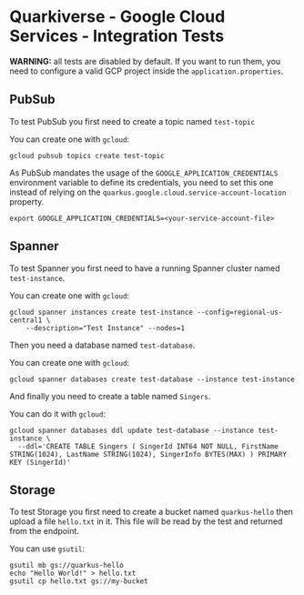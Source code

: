 # Quarkiverse - Google Cloud Services - Integration Tests

**WARNING:** all tests are disabled by default. 
If you want to run them, you need to configure a valid GCP project inside the `application.properties`.

## PubSub

To test PubSub you first need to create a topic named `test-topic`

You can create one with `gcloud`:

```
gcloud pubsub topics create test-topic
```

As PubSub mandates the usage of the `GOOGLE_APPLICATION_CREDENTIALS` environment variable to define its credentials, 
you need to set this one instead of relying on the `quarkus.google.cloud.service-account-location` property. 

```
export GOOGLE_APPLICATION_CREDENTIALS=<your-service-account-file>
```

## Spanner

To test Spanner you first need to have a running Spanner cluster named `test-instance`.

You can create one with `gcloud`:
```
gcloud spanner instances create test-instance --config=regional-us-central1 \
    --description="Test Instance" --nodes=1
```

Then you need a database named `test-database`.

You can create one with `gcloud`:
```
gcloud spanner databases create test-database --instance test-instance
```

And finally you need to create a table named `Singers`.

You can do it with `gcloud`:
```
gcloud spanner databases ddl update test-database --instance test-instance \
  --ddl='CREATE TABLE Singers ( SingerId INT64 NOT NULL, FirstName STRING(1024), LastName STRING(1024), SingerInfo BYTES(MAX) ) PRIMARY KEY (SingerId)'
```

## Storage

To test Storage you first need to create a bucket named `quarkus-hello` then upload a file `hello.txt` in it.
This file will be read by the test and returned from the endpoint.

You can use `gsutil`:

```
gsutil mb gs://quarkus-hello
echo "Hello World!" > hello.txt
gsutil cp hello.txt gs://my-bucket
```